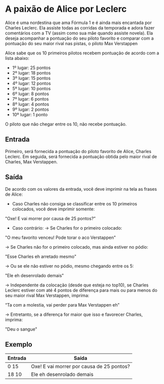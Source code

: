 # A paixão de Alice por Leclerc

Alice é uma nordestina que ama Fórmula 1 e é ainda mais encantada por Charles Leclerc. Ela assiste todas as corridas da temporada e adora fazer comentários com a TV (assim como sua mãe quando assiste novela). Ela deseja acompanhar a pontuação do seu piloto favorito e comparar com a pontuação do seu maior rival nas pistas, o piloto Max Verstappen

Alice sabe que os 10 primeiros pilotos recebem pontuação de acordo com a lista abaixo:

- 1º lugar: 25 pontos
- 2º lugar: 18 pontos
- 3º lugar: 15 pontos
- 4º lugar: 12 pontos
- 5º lugar: 10 pontos
- 6º lugar: 8 pontos
- 7º lugar: 6 pontos
- 8º lugar: 4 pontos
- 9º lugar: 2 pontos
- 10º lugar: 1 ponto

O piloto que não chegar entre os 10, não recebe pontuação.

## Entrada

Primeiro, será fornecida a pontuação do piloto favorito de Alice, Charles Leclerc. Em seguida, será fornecida a pontuação obtida pelo maior rival de Charles, Max Verstappen.

## Saída

De acordo com os valores da entrada, você deve imprimir na tela as frases de Alice:

- Caso Charles não consiga se classificar entre os 10 primeiros colocados, você deve imprimir somente:

"Oxe! E vai morrer por causa de 25 pontos?”

- Caso contrário:
  → Se Charles for o primeiro colocado:

"O meu favorito venceu! Pode torar o aco Verstappen"

→ Se Charles não for o primeiro colocado, mas ainda estiver no pódio:

"Esse Charles eh arretado mesmo"

→ Ou se ele não estiver no pódio, mesmo chegando entre os 5:

"Ele eh desenrolado demais"

→ Independente da colocação (desde que esteja no top10), se Charles Leclerc estiver com até 4 pontos de diferença para mais ou para menos do seu maior rival Max Verstappen, imprima:

“Ta com a molestia, vai perder para Max Verstappen eh”

→ Entretanto, se a diferença for maior que isso e favorecer Charles, imprima:

"Deu o sangue"

## Exemplo

| Entrada | Saída                                     |
| ------- | ----------------------------------------- |
| 0 15    | Oxe! E vai morrer por causa de 25 pontos? |
| 18 10   | Ele eh desenrolado demais                 |
